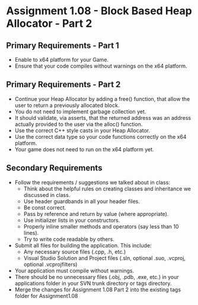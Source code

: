 # Assignment 1.08 - Block Based Heap Allocator - Part 2

## Primary Requirements - Part 1

- Enable to x64 platform for your Game.
- Ensure that your code compiles without warnings on the x64 platform.

## Primary Requirements - Part 2

- Continue your Heap Allocator by adding a free() function, that allow the user to return a previously allocated block.
- You do not need to implement garbage collection yet.
- It should validate, via asserts, that the returned address was an address actually provided to the user via the alloc() function.
- Use the correct C++ style casts in your Heap Allocator.
- Use the correct data type so your code functions correctly on the x64 platform.
- Your game does not need to run on the x64 platform yet.

## Secondary Requirements

- Follow the requirements / suggestions we talked about in class:
  - Think about the helpful rules on creating classes and inheritance we discussed in class.
  - Use header guardbands in all your header files.
  - Be const correct.
  - Pass by reference and return by value (where appropriate).
  - Use initializer lists in your constructors.
  - Properly inline smaller methods and operators (say less than 10 lines).
  - Try to write code readable by others.
- Submit all files for building the application. This include:
  - Any necessary source files (.cpp, .h, etc.)
  - Visual Studio Solution and Project files (.sln, optional .suo, .vcproj, optional .vcprojfilters)
- Your application must compile without warnings.
- There should be no unnecessary files (.obj, .pdb, .exe, etc.) in your applications folder in your SVN trunk directory or tags directory.
- Merge the changes for Assignment 1.08 Part 2 into the existing tags folder for Assignment1.08